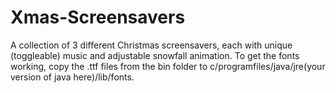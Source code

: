 # Xmas-Screensavers
A collection of 3 different Christmas screensavers, each with unique (toggleable) music and adjustable snowfall animation.
To get the fonts working, copy the .ttf files from the bin folder to c/programfiles/java/jre(your version of java here)/lib/fonts.
